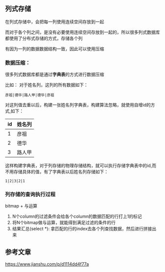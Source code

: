 ## 列式存储
在列式存储中，会把每一列使用连续空间存放到一起

而对于各个列之间，是没有必要使用连续空间存放到一起的，所以很多列式数据库都使用了分布式存储的方式，存储各个列

有因为一列的数据数据结构一致，因此可以使用压缩

### 数据压缩：
很多列式数据库都是通过**字典表**的方式进行数据压缩

比如：
对于姓名列，这列的所有数据如下：
```text
彦祖|德华|路人甲|德华|彦祖
```

对这列值去重以后，构建一张姓名列字典表，构建算法忽略，就使用自增id的方式,如下：

| id | 姓名列 |
|-----|-----|
|1| 彦祖 |
|2| 德华 |
|3| 路人甲 |

这样构建字典表，对于列存储的物理存储结构，就可以执行存储字典表中的id,而不用存储具体的值，有了字典表以后姓名列存储如下：

```text
1|2|3|2|1
```

### 列存储的查询执行过程
bitmap + 与运算

1. N个column的过滤条件会给各个column的数据匹配的行打上1的标记
2. 将N个bitmap做与运算，就能得到满足过滤的条件的行
3. 结果汇总(select *): 拿匹配的行的index去各个列查找数据，然后进行拼接出来

## 参考文章
https://www.jianshu.com/p/d1114dd4f77a

